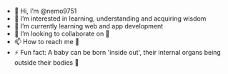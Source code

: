 - 👋 Hi, I’m @nemo9751
- 👀 I’m interested in learning, understanding and acquiring wisdom 
- 🌱 I’m currently learning web and app development
- 💞️ I’m looking to collaborate on 🦗
- 📫 How to reach me 🦗
- ⚡ Fun fact: A baby can be born 'inside out', their internal organs being outside their bodies 🤔

<!---
nemo9751/nemo9751 is a ✨ special ✨ repository because its `README.md` (this file) appears on your GitHub profile.
You can click the Preview link to take a look at your changes.
--->
